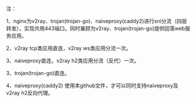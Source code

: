 注：

1、nginx为v2ray、trojan(trojan-go)、naiveproxy(caddy2)进行sni分流（四层转发），实现共用443端口。同时兼顾为v2ray、trojan(trojan-go)提供回落web服务应用。

2、v2ray tcp类应用直连，v2ray ws类应用分流一次。

3、naiveproxy直连。v2ray h2类应用分流（反代）一次。

3、trojan(trojan-go)直连。

4、naiveproxy(caddy2) 使用本github文件，才可以同时支持naiveproxy及v2ray h2反向代理。
